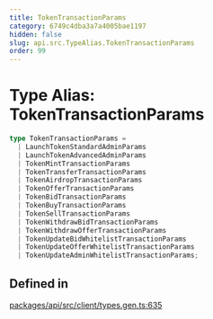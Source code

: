 ```yaml
---
title: TokenTransactionParams
category: 6749c4dba3a7a4005bae1197
hidden: false
slug: api.src.TypeAlias.TokenTransactionParams
order: 99
---
```


# Type Alias: TokenTransactionParams

```ts
type TokenTransactionParams = 
  | LaunchTokenStandardAdminParams
  | LaunchTokenAdvancedAdminParams
  | TokenMintTransactionParams
  | TokenTransferTransactionParams
  | TokenAirdropTransactionParams
  | TokenOfferTransactionParams
  | TokenBidTransactionParams
  | TokenBuyTransactionParams
  | TokenSellTransactionParams
  | TokenWithdrawBidTransactionParams
  | TokenWithdrawOfferTransactionParams
  | TokenUpdateBidWhitelistTransactionParams
  | TokenUpdateOfferWhitelistTransactionParams
  | TokenUpdateAdminWhitelistTransactionParams;
```

## Defined in

[packages/api/src/client/types.gen.ts:635](https://github.com/zkcloudworker/minatokens-lib/blob/main/packages/api/src/client/types.gen.ts#L635)
